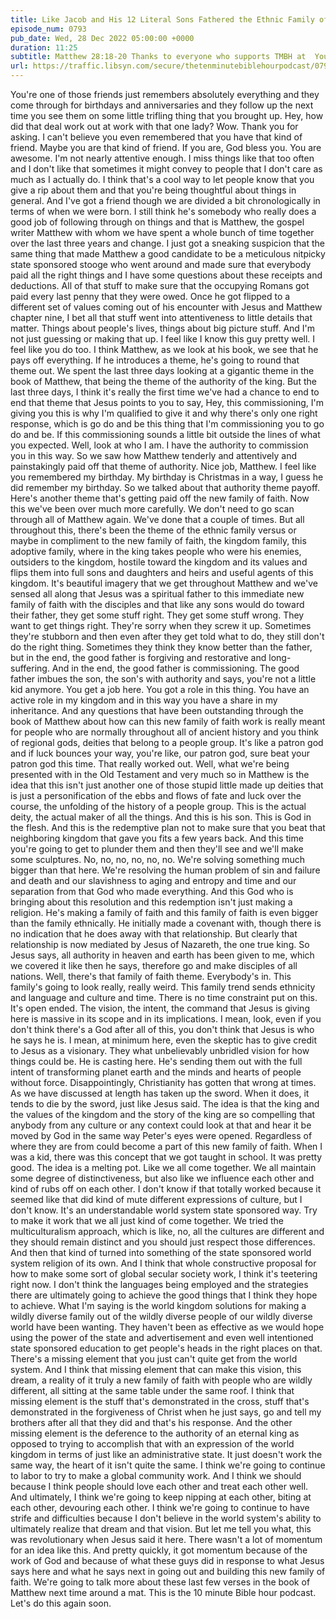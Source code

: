 ```yaml
---
title: Like Jacob and His 12 Literal Sons Fathered the Ethnic Family of God, So Jesus and His 12 Spiritual Sons Will Metaphorically Father the New Family of Faith
episode_num: 0793
pub_date: Wed, 28 Dec 2022 05:00:00 +0000
duration: 11:25
subtitle: Matthew 28:18-20 Thanks to everyone who supports TMBH at  You're the reason we can all do this together!  Music written and performed by 
url: https://traffic.libsyn.com/secure/thetenminutebiblehourpodcast/0793_-_Like_Jacob_and_His_12_Literal_Sons_Fathered_the_Ethnic_Family_of_God_So_Jesus_and_His_12_Spiritual_Sons_Will_Metaphorically_Father_the_New_Family_of_Faith.mp3
---
```


 You're one of those friends just remembers absolutely everything and they come through for birthdays and anniversaries and they follow up the next time you see them on some little trifling thing that you brought up. Hey, how did that deal work out at work with that one lady? Wow. Thank you for asking. I can't believe you even remembered that you have that kind of friend. Maybe you are that kind of friend. If you are, God bless you. You are awesome. I'm not nearly attentive enough. I miss things like that too often and I don't like that sometimes it might convey to people that I don't care as much as I actually do. I think that's a cool way to let people know that you give a rip about them and that you're being thoughtful about things in general. And I've got a friend though we are divided a bit chronologically in terms of when we were born. I still think he's somebody who really does a good job of following through on things and that is Matthew, the gospel writer Matthew with whom we have spent a whole bunch of time together over the last three years and change. I just got a sneaking suspicion that the same thing that made Matthew a good candidate to be a meticulous nitpicky state sponsored stooge who went around and made sure that everybody paid all the right things and I have some questions about these receipts and deductions. All of that stuff to make sure that the occupying Romans got paid every last penny that they were owed. Once he got flipped to a different set of values coming out of his encounter with Jesus and Matthew chapter nine, I bet all that stuff went into attentiveness to little details that matter. Things about people's lives, things about big picture stuff. And I'm not just guessing or making that up. I feel like I know this guy pretty well. I feel like you do too. I think Matthew, as we look at his book, we see that he pays off everything. If he introduces a theme, he's going to round that theme out. We spent the last three days looking at a gigantic theme in the book of Matthew, that being the theme of the authority of the king. But the last three days, I think it's really the first time we've had a chance to end to end that theme that Jesus points to you to say, Hey, this commissioning, I'm giving you this is why I'm qualified to give it and why there's only one right response, which is go do and be this thing that I'm commissioning you to go do and be. If this commissioning sounds a little bit outside the lines of what you expected. Well, look at who I am. I have the authority to commission you in this way. So we saw how Matthew tenderly and attentively and painstakingly paid off that theme of authority. Nice job, Matthew. I feel like you remembered my birthday. My birthday is Christmas in a way, I guess he did remember my birthday. So we talked about that authority theme payoff. Here's another theme that's getting paid off the new family of faith. Now this we've been over much more carefully. We don't need to go scan through all of Matthew again. We've done that a couple of times. But all throughout this, there's been the theme of the ethnic family versus or maybe in compliment to the new family of faith, the kingdom family, this adoptive family, where in the king takes people who were his enemies, outsiders to the kingdom, hostile toward the kingdom and its values and flips them into full sons and daughters and heirs and useful agents of this kingdom. It's beautiful imagery that we get throughout Matthew and we've sensed all along that Jesus was a spiritual father to this immediate new family of faith with the disciples and that like any sons would do toward their father, they get some stuff right. They get some stuff wrong. They want to get things right. They're sorry when they screw it up. Sometimes they're stubborn and then even after they get told what to do, they still don't do the right thing. Sometimes they think they know better than the father, but in the end, the good father is forgiving and restorative and long-suffering. And in the end, the good father is commissioning. The good father imbues the son, the son's with authority and says, you're not a little kid anymore. You get a job here. You got a role in this thing. You have an active role in my kingdom and in this way you have a share in my inheritance. And any questions that have been outstanding through the book of Matthew about how can this new family of faith work is really meant for people who are normally throughout all of ancient history and you think of regional gods, deities that belong to a people group. It's like a patron god and if luck bounces your way, you're like, our patron god, sure beat your patron god this time. That really worked out. Well, what we're being presented with in the Old Testament and very much so in Matthew is the idea that this isn't just another one of those stupid little made up deities that is just a personification of the ebbs and flows of fate and luck over the course, the unfolding of the history of a people group. This is the actual deity, the actual maker of all the things. And this is his son. This is God in the flesh. And this is the redemptive plan not to make sure that you beat that neighboring kingdom that gave you fits a few years back. And this time you're going to get to plunder them and then they'll see and we'll make some sculptures. No, no, no, no, no, no. We're solving something much bigger than that here. We're resolving the human problem of sin and failure and death and our slavishness to aging and entropy and time and our separation from that God who made everything. And this God who is bringing about this resolution and this redemption isn't just making a religion. He's making a family of faith and this family of faith is even bigger than the family ethnically. He initially made a covenant with, though there is no indication that he does away with that relationship. But clearly that relationship is now mediated by Jesus of Nazareth, the one true king. So Jesus says, all authority in heaven and earth has been given to me, which we covered it like then he says, therefore go and make disciples of all nations. Well, there's that family of faith theme. Everybody's in. This family's going to look really, really weird. This family trend sends ethnicity and language and culture and time. There is no time constraint put on this. It's open ended. The vision, the intent, the command that Jesus is giving here is massive in its scope and in its implications. I mean, look, even if you don't think there's a God after all of this, you don't think that Jesus is who he says he is. I mean, at minimum here, even the skeptic has to give credit to Jesus as a visionary. They what unbelievably unbridled vision for how things could be. He is casting here. He's sending them out with the full intent of transforming planet earth and the minds and hearts of people without force. Disappointingly, Christianity has gotten that wrong at times. As we have discussed at length has taken up the sword. When it does, it tends to die by the sword, just like Jesus said. The idea is that the king and the values of the kingdom and the story of the king are so compelling that anybody from any culture or any context could look at that and hear it be moved by God in the same way Peter's eyes were opened. Regardless of where they are from could become a part of this new family of faith. When I was a kid, there was this concept that we got taught in school. It was pretty good. The idea is a melting pot. Like we all come together. We all maintain some degree of distinctiveness, but also like we influence each other and kind of rubs off on each other. I don't know if that totally worked because it seemed like that did kind of mute different expressions of culture, but I don't know. It's an understandable world system state sponsored way. Try to make it work that we all just kind of come together. We tried the multiculturalism approach, which is like, no, all the cultures are different and they should remain distinct and you should just respect those differences. And then that kind of turned into something of the state sponsored world system religion of its own. And I think that whole constructive proposal for how to make some sort of global secular society work, I think it's teetering right now. I don't think the languages being employed and the strategies there are ultimately going to achieve the good things that I think they hope to achieve. What I'm saying is the world kingdom solutions for making a wildly diverse family out of the wildly diverse people of our wildly diverse world have been wanting. They haven't been as effective as we would hope using the power of the state and advertisement and even well intentioned state sponsored education to get people's heads in the right places on that. There's a missing element that you just can't quite get from the world system. And I think that missing element that can make this vision, this dream, a reality of it truly a new family of faith with people who are wildly different, all sitting at the same table under the same roof. I think that missing element is the stuff that's demonstrated in the cross, stuff that's demonstrated in the forgiveness of Christ when he just says, go and tell my brothers after all that they did and that's his response. And the other missing element is the deference to the authority of an eternal king as opposed to trying to accomplish that with an expression of the world kingdom in terms of just like an administrative state. It just doesn't work the same way, the heart of it isn't quite the same. I think we're going to continue to labor to try to make a global community work. And I think we should because I think people should love each other and treat each other well. And ultimately, I think we're going to keep nipping at each other, biting at each other, devouring each other. I think we're going to continue to have strife and difficulties because I don't believe in the world system's ability to ultimately realize that dream and that vision. But let me tell you what, this was revolutionary when Jesus said it here. There wasn't a lot of momentum for an idea like this. And pretty quickly, it got momentum because of the work of God and because of what these guys did in response to what Jesus says here and what he says next in going out and building this new family of faith. We're going to talk more about these last few verses in the book of Matthew next time around a mat. This is the 10 minute Bible hour podcast. Let's do this again soon.